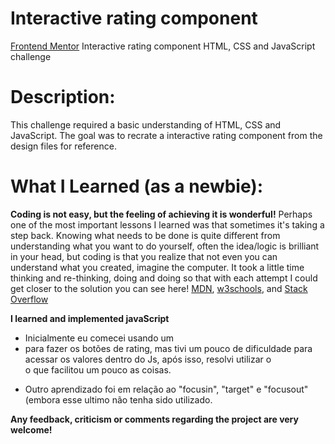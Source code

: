 # Interactive rating component
[Frontend Mentor](https://www.frontendmentor.io/challenges/interactive-rating-component-koxpeBUmI) Interactive rating component HTML, CSS and JavaScript challenge

# Description:

This challenge required a basic understanding of HTML, CSS and JavaScript. The goal was to recrate a interactive rating component from the design files for reference.

# What I Learned (as a newbie):
**Coding is not easy, but the feeling of achieving it is wonderful!**
Perhaps one of the most important lessons I learned was that sometimes it's taking a step back. Knowing what needs to be done is quite different from understanding what you want to do yourself, often the idea/logic is brilliant in your head, but coding is that you realize that not even you can understand what you created, imagine the computer.
It took a little time thinking and re-thinking, doing and doing so that with each attempt I could get closer to the solution you can see here! [MDN](https://developer.mozilla.org/en-US/), [w3schools](https://www.w3schools.com/), and [Stack Overflow](https://stackoverflow.com/)

**I learned and implemented javaScript**
 - Inicialmente eu comecei usando um <li> para fazer os botões de rating, mas tivi um pouco de dificuldade para acessar os valores dentro do Js, após isso, resolvi utilizar o <form>  o que facilitou um pouco as coisas.
- Outro aprendizado foi em relação ao "focusin", "target" e "focusout"(embora esse ultimo não tenha sido utilizado.

**Any feedback, criticism or comments regarding the project are very welcome!**


